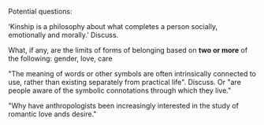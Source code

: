 Potential questions:

‘Kinship is a philosophy about what completes a person socially, emotionally
and morally.’ Discuss.

What, if any, are the limits of forms of belonging based on **two or more** of the following: gender, love, care

"The meaning of words or other symbols are often intrinsically connected to use, rather than existing separately from practical life". Discuss. Or "are people aware of the symbolic connotations through which they live."

"Why have anthropologists been increasingly interested in the study of romantic love ands desire."

